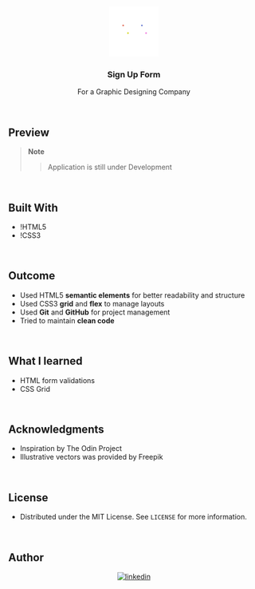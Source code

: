 <!-- PROJECT LOGO -->
<div align="center">
  <a href="">
    <img src="./images/logo/freepik-colorful-minimalist-creative-marketing-agency-logo-20240602090605RKBY.png" alt="Logo" width="100">
  </a>

<h3 align="center"><b>Sign Up Form</b></h3>
<p align="center">
    For a Graphic Designing Company
</p>

</div>

<br>

<!-- ABOUT THE PROJECT -->
## Preview
> **Note**  
>> Application is still under Development

<br>

## Built With

- !HTML5  
- !CSS3

<br>

## Outcome

* Used HTML5 **semantic elements** for better readability and structure
* Used CSS3 **grid** and **flex** to manage layouts
* Used **Git** and **GitHub** for project management
* Tried to maintain **clean code**

<br>

## What I learned

* HTML form validations
* CSS Grid

<br>

<!-- ACKNOWLEDGMENTS -->
## Acknowledgments

* Inspiration by The Odin Project
* Illustrative vectors was provided by Freepik

<br>

<!-- LICENSE -->
## License

- Distributed under the MIT License. See `LICENSE` for more information.

<br>

<!-- CONTACT -->
## Author

<div align="center">

<a href="https://linkedin.com/in/abdulswabulsserunjogi" target="_blank">
<img src="https://img.shields.io/badge/linkedin:  abdulswabulsserunjogi-%2300acee.svg?color=405DE6&style=for-the-badge&logo=linkedin&logoColor=white" alt=linkedin style="margin-bottom: 5px;"/>
</a>

</div>
